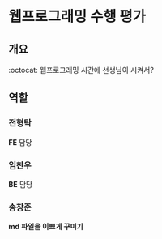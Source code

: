 # 웹프로그래밍 수행 평가
## 개요
:octocat: 웹프로그래밍 시간에 선생님이 시켜서?
## 역할
### 전형탁
**FE** 담당
### 임찬우
**BE** 담당
### 송창준
**md 파일을 이쁘게 꾸미기**
